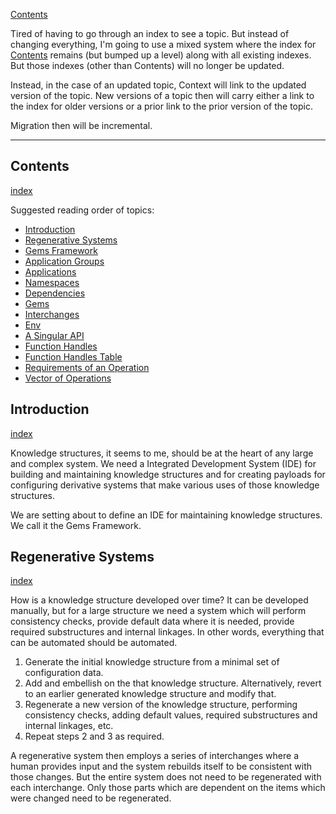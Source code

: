[Contents](../../Contents.md)

Tired of having to go through an index to see a topic. But instead of changing everything, I'm going to use a mixed system where the index for [Contents](../../Contents.md) remains (but bumped up a level) along with all existing indexes. But those indexes (other than Contents) will no longer be updated.

Instead, in the case of an updated topic, Context will link to the updated version of the topic. New versions of a topic then will carry either a link to the index for older versions or a prior link to the prior version of the topic.

Migration then will be incremental.

---

## Contents
[index](../../Contents.md)

Suggested reading order of topics:

- [Introduction](May-12-2022.md#Introduction)
- [Regenerative Systems](May-12-2022.md#Regenerative%20Systems)
- [Gems Framework](../../Older%20Topic%20Indexes/Gems%20Framework.md)
- [Application Groups](../../Older%20Topic%20Indexes/Application%20Groups.md)
- [Applications](../../Older%20Topic%20Indexes/Applications.md)
- [Namespaces](../../Older%20Topic%20Indexes/Namespaces.md)
- [Dependencies](../../Older%20Topic%20Indexes/Dependencies.md)
- [Gems](../../Older%20Topic%20Indexes/Gems.md)
- [Interchanges](../../Older%20Topic%20Indexes/Interchanges.md)
- [Env](../../Older%20Topic%20Indexes/Env.md)
- [A Singular API](../../Older%20Topic%20Indexes/A%20Singular%20API.md)
- [Function Handles](../../Older%20Topic%20Indexes/Function%20Handles.md)
- [Function Handles Table](../../Older%20Topic%20Indexes/Function%20Handles%20Table.md)
- [Requirements of an Operation](../../Older%20Topic%20Indexes/Requirements%20of%20an%20Operation.md)
- [Vector of Operations](../../Older%20Topic%20Indexes/Vector%20of%20Operations.md)

## Introduction
[index](../../Older%20Topic%20Indexes/Introduction.md)

Knowledge structures, it seems to me, should be at the heart of any large and complex system. We need a Integrated Development System (IDE) for building and maintaining knowledge structures and for creating payloads for configuring derivative systems that make various uses of those knowledge structures.

 We are setting about to define an IDE for maintaining knowledge structures. We call it the Gems Framework.

## Regenerative Systems
[index](../../Older%20Topic%20Indexes/Regenerative%20Systems.md)

How is a knowledge structure developed over time? It can be developed manually, but for a large structure we need a system which will perform consistency checks, provide default data where it is needed, provide required substructures and internal linkages. In other words, everything that can be automated should be automated.

1. Generate the initial knowledge structure from a minimal set of configuration data.
2. Add and embellish on the that knowledge structure. Alternatively, revert to an earlier generated knowledge structure and modify that.
3. Regenerate a new version of the knowledge structure, performing consistency checks, adding default values, required substructures and internal linkages, etc.
4. Repeat steps 2 and 3 as required.

A regenerative system then employs a series of interchanges where a human provides input and the system rebuilds itself to be consistent with those changes. But the entire system does not need to be regenerated with each interchange. Only those parts which are dependent on the items which were changed need to be regenerated.